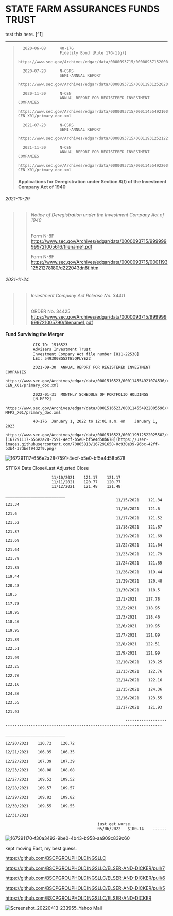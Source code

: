 # STATE FARM ASSURANCES FUNDS TRUST
test this here. [^1]

---
>					
>		2020-06-08		40-17G
>						Fidelity Bond [Rule 17G-1(g)]
>		https://www.sec.gov/Archives/edgar/data/0000093715/000009371520000003/aft2020.txt
>					
>		2020-07-28		N-CSRS				
>						SEMI-ANNUAL REPORT
>		https://www.sec.gov/Archives/edgar/data/0000093715/000119312520200810/d913497dncsrs.htm
> 					
>		2020-11-30  	N-CEN
>						ANNUAL REPORT FOR REGISTERED INVESTMENT COMPANIES
>		https://www.sec.gov/Archives/edgar/data/0000093715/000114554921006167/xslFormN-CEN_X01/primary_doc.xml
>					
>		2021-07-23		N-CSRS
>						SEMI-ANNUAL REPORT
>		https://www.sec.gov/Archives/edgar/data/0000093715/000119312521222842/d763005dncsrs.htm
>					
>		2021-11-30  	N-CEN
>						ANNUAL REPORT FOR REGISTERED INVESTMENT COMPANIES	
>			https://www.sec.gov/Archives/edgar/data/0000093715/000114554922006149/xslFormN-CEN_X01/primary_doc.xml
>#### Applications for Deregistration under Section 8(f) of the Investment Company Act of 1940	
###### 2021-10-29<br>
>>###### Notice of Deregistration under the Investment Company Act of 1940<br>
>>	  Form N-8F	
>>	  https://www.sec.gov/Archives/edgar/data/0000093715/999999999721005616/filename1.pdf
>>
>>	  Form N-8F
>>	  https://www.sec.gov/Archives/edgar/data/0000093715/000119312521278180/d222043dn8f.htm
######	2021-11-24
>>###### Investment Company Act Release No. 34411<br>
>>	  ORDER No. 34425
>>	  https://www.sec.gov/Archives/edgar/data/0000093715/999999999721005790/filename1.pdf

#### Fund Surviving the Merger		
				CIK ID:	1516523 
				Advisers Investment Trust 
				Investment Company Act file number [811-22538]
				LEI: 549300BG52TB5QPLYE22
				
				2021-09-30 	ANNUAL REPORT FOR REGISTERED INVESTMENT COMPANIES	
				https://www.sec.gov/Archives/edgar/data/0001516523/000114554921074536/xslFormN-CEN_X01/primary_doc.xml

				2022-01-31	MONTHLY SCHEDULE OF PORTFOLIO HOLDINGS
				[N-MFP2]
				https://www.sec.gov/Archives/edgar/data/0001516523/000114554922005596/xslN-MFP2_X01/primary_doc.xml

				40-17G  January 1, 2022 to 12:01 a.m. on    January 1, 2023
				https://www.sec.gov/Archives/edgar/data/0001516523/000119312522025502/d207567d4017g.htm![167291117-656e2a28-7591-4ecf-b5e0-bf5e4d58b678](https://user-images.githubusercontent.com/70865813/167291658-0c930e39-96bc-42ff-b3b4-37dbef94d2f9.png)
![167291117-656e2a28-7591-4ecf-b5e0-bf5e4d58b678](https://user-images.githubusercontent.com/70865813/167291661-e153c08f-0b71-40e8-ac23-731479500e4b.png)

   STFGX
                        Date    Close/Last    Adjusted Close

                        11/10/2021    121.17    121.17
                        11/11/2021    120.77    120.77
                        11/12/2021    121.48    121.48
                                                    __________________________
                                                    11/15/2021    121.34    121.34
                                                    11/16/2021    121.6    121.6
                                                    11/17/2021    121.52    121.52
                                                    11/18/2021    121.87    121.87
                                                    11/19/2021    121.69    121.69
                                                    11/22/2021    121.64    121.64
                                                    11/23/2021    121.79    121.79
                                                    11/24/2021    121.85    121.85
                                                    11/26/2021    119.44    119.44
                                                    11/29/2021    120.48    120.48
                                                    11/30/2021    118.5    118.5
                                                    12/1/2021    117.78    117.78
                                                    12/2/2021    118.95    118.95
                                                    12/3/2021    118.46    118.46
                                                    12/6/2021    119.95    119.95
                                                    12/7/2021    121.89    121.89
                                                    12/8/2021    122.51    122.51
                                                    12/9/2021    121.99    121.99
                                                    12/10/2021    123.25    123.25
                                                    12/13/2021    122.76    122.76
                                                    12/14/2021    122.16    122.16
                                                    12/15/2021    124.36    124.36
                                                    12/16/2021    123.55    123.55
                                                    12/17/2021    121.93    121.93
                                                    
                                                        --------------------------------------------------------------------------------------
                                                                                __________________________
                                                                                12/20/2021    120.72    120.72
                                                                                12/21/2021    106.35    106.35
                                                                                12/22/2021    107.39    107.39
                                                                                12/23/2021    108.08    108.08
                                                                                12/27/2021    109.52    109.52
                                                                                12/28/2021    109.57    109.57
                                                                                12/29/2021    109.82    109.82
                                                                                12/30/2021    109.55    109.55
                                                                                12/31/2021  
                                                    
						    				just get worse.. 
						     				05/06/2022   $100.14    ------

					
						    
                                                    

![167291170-f30a3492-9be0-4b43-b958-aa909c839c60](https://user-images.githubusercontent.com/70865813/167291688-2a2363f1-8dea-4e9f-93c2-3258fd7a3669.png)


kept moving East, my best guess.


https://github.com/BSCPGROUPHOLDINGSLLC

https://github.com/BSCPGROUPHOLDINGSLLC/ELSER-AND-DICKER/pull/7

https://github.com/BSCPGROUPHOLDINGSLLC/ELSER-AND-DICKER/pull/6

https://github.com/BSCPGROUPHOLDINGSLLC/ELSER-AND-DICKER/pull/5

https://github.com/BSCPGROUPHOLDINGSLLC/ELSER-AND-DICKER


![Screenshot_20220413-233955_Yahoo Mail](https://user-images.githubusercontent.com/70865813/169640706-2bb46efd-1443-4c0b-a988-c77cf2b0341d.jpg)


